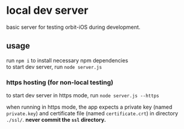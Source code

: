 # local dev server
basic server for testing orbit-iOS during development. 
## usage
run `npm i` to install necessary npm dependencies  
to start dev server, run `node server.js`  

### https hosting (for non-local testing)

to start dev server in https mode, run `node server.js --https`

when running in https mode, the app expects a private key (named `private.key`) and certificate file (named `certificate.crt`) in directory `./ssl/`. **never commit the `ssl` directory.**